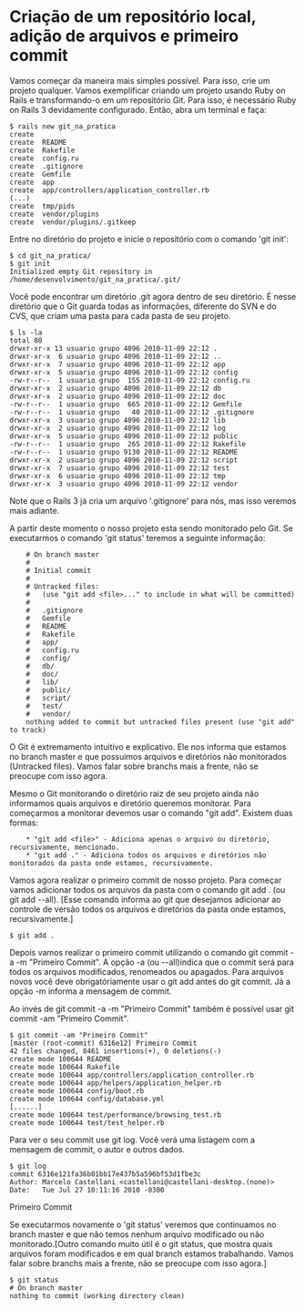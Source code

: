 # Criação de um repositório local, adição de arquivos e primeiro commit

Vamos começar da maneira mais simples possível. Para isso, crie um projeto qualquer. Vamos exemplificar criando um projeto usando Ruby on Rails e transformando-o em um repositório Git. Para isso, é necessário Ruby on Rails 3 devidamente configurado. Então, abra um terminal e faça:

    $ rails new git_na_pratica
    create
    create  README
    create  Rakefile
    create  config.ru
    create  .gitignore
    create  Gemfile
    create  app
    create  app/controllers/application_controller.rb
    (...)
    create  tmp/pids
    create  vendor/plugins
    create  vendor/plugins/.gitkeep

Entre no diretório do projeto e inicie o repositório com o comando 'git init':

    $ cd git_na_pratica/
    $ git init
    Initialized empty Git repository in /home/desenvolvimento/git_na_pratica/.git/

Você pode encontrar um diretório .git agora dentro de seu diretório. É nesse diretório que o Git guarda todas as informações, diferente do SVN e do CVS, que criam uma pasta para cada pasta de seu projeto.

    $ ls -la
    total 80
    drwxr-xr-x 13 usuario grupo 4096 2010-11-09 22:12 .
    drwxr-xr-x  6 usuario grupo 4096 2010-11-09 22:12 ..
    drwxr-xr-x  7 usuario grupo 4096 2010-11-09 22:12 app
    drwxr-xr-x  5 usuario grupo 4096 2010-11-09 22:12 config
    -rw-r--r--  1 usuario grupo  155 2010-11-09 22:12 config.ru
    drwxr-xr-x  2 usuario grupo 4096 2010-11-09 22:12 db
    drwxr-xr-x  2 usuario grupo 4096 2010-11-09 22:12 doc
    -rw-r--r--  1 usuario grupo  665 2010-11-09 22:12 Gemfile
    -rw-r--r--  1 usuario grupo   40 2010-11-09 22:12 .gitignore
    drwxr-xr-x  3 usuario grupo 4096 2010-11-09 22:12 lib
    drwxr-xr-x  2 usuario grupo 4096 2010-11-09 22:12 log
    drwxr-xr-x  5 usuario grupo 4096 2010-11-09 22:12 public
    -rw-r--r--  1 usuario grupo  265 2010-11-09 22:12 Rakefile
    -rw-r--r--  1 usuario grupo 9130 2010-11-09 22:12 README
    drwxr-xr-x  2 usuario grupo 4096 2010-11-09 22:12 script
    drwxr-xr-x  7 usuario grupo 4096 2010-11-09 22:12 test
    drwxr-xr-x  6 usuario grupo 4096 2010-11-09 22:12 tmp
    drwxr-xr-x  3 usuario grupo 4096 2010-11-09 22:12 vendor

Note que o Rails 3 já cria um arquivo '.gitignore' para nós, mas isso veremos mais adiante.

A partir deste momento o nosso projeto esta sendo monitorado pelo Git. Se executarmos o comando 'git status' teremos a seguinte informação:

        # On branch master
        #
        # Initial commit
        #
        # Untracked files:
        #   (use "git add <file>..." to include in what will be committed)
        #
        #	.gitignore
        #	Gemfile
        #	README
        #	Rakefile
        #	app/
        #	config.ru
        #	config/
        #	db/
        #	doc/
        #	lib/
        #	public/
        #	script/
        #	test/
        #	vendor/
        nothing added to commit but untracked files present (use "git add" to track)

O Git é extremamento intuitivo e explicativo. Ele nos informa que estamos no branch master e que possuimos arquivos e diretórios não monitorados (Untracked files). Vamos falar sobre branchs mais a frente, não se preocupe com isso agora.

Mesmo o Git monitorando o diretório raiz de seu projeto ainda não informamos quais arquivos e diretório queremos monitorar. Para começarmos a monitorar devemos usar o comando "git add". Existem duas formas:

        * "git add <file>" - Adiciona apenas o arquivo ou diretório, recursivamente, mencionado.
        * "git add ." - Adiciona todos os arquivos e diretórios não monitorados da pasta onde estamos, recursivamente.

Vamos agora realizar o primeiro commit de nosso projeto. Para começar vamos adicionar todos os arquivos da pasta com o comando git add . (ou git add --all). [Esse comando informa ao git que desejamos adicionar ao controle de versão todos os arquivos e diretórios da pasta onde estamos, recursivamente.]

    $ git add .

Depois vamos realizar o primeiro commit utilizando o comando git commit -a -m "Primeiro Commit". A opção -a (ou --all)indica que o commit será para todos os arquivos modificados, renomeados ou apagados. Para arquivos novos você deve obrigatóriamente usar o git add antes do git commit. Já a opção -m informa a mensagem de commit.

Ao invés de git commit -a -m "Primeiro Commit" também é possível usar git commit -am "Primeiro Commit".

    $ git commit -am "Primeiro Commit"
    [master (root-commit) 6316e12] Primeiro Commit
    42 files changed, 8461 insertions(+), 0 deletions(-)
    create mode 100644 README
    create mode 100644 Rakefile
    create mode 100644 app/controllers/application_controller.rb
    create mode 100644 app/helpers/application_helper.rb
    create mode 100644 config/boot.rb
    create mode 100644 config/database.yml
    [......]
    create mode 100644 test/performance/browsing_test.rb
    create mode 100644 test/test_helper.rb

Para ver o seu commit use git log. Você verá uma listagem com a mensagem de commit, o autor e outros dados.

    $ git log
    commit 6316e121fa36b01bb17e437b5a596bf53d1fbe3c
    Author: Marcelo Castellani <castellani@castellani-desktop.(none)>
    Date:   Tue Jul 27 10:11:16 2010 -0300

   Primeiro Commit

Se executarmos novamente o 'git status' veremos que continuamos no branch master e que não temos nenhum arquivo modificado ou não monitorado.[Outro comando muito útil é o git status, que mostra quais arquivos foram modificados e em qual branch estamos trabalhando. Vamos falar sobre branchs mais a frente, não se preocupe com isso agora.]

    $ git status
    # On branch master
    nothing to commit (working directory clean)

